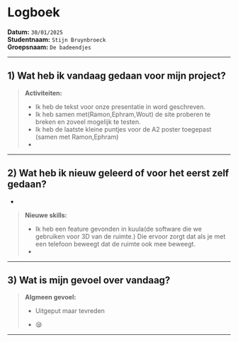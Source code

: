 # Logboek

**Datum:** `30/01/2025`  
**Studentnaam:** `Stijn Bruynbroeck`  
**Groepsnaam:** `De badeendjes`

---

## 1) Wat heb ik vandaag gedaan voor mijn project?

> **Activiteiten:**
>
> - Ik heb de tekst voor onze presentatie in word geschreven.
> - Ik heb samen met(Ramon,Ephram,Wout) de site proberen te breken en zoveel mogelijk te testen.
> - Ik heb de laatste kleine puntjes voor de A2 poster toegepast (samen met Ramon,Ephram)
> - 

---

## 2) Wat heb ik nieuw geleerd of voor het eerst zelf gedaan?

-

> **Nieuwe skills:**
>
> - Ik heb een feature gevonden in kuula(de software die we gebruiken voor 3D van de ruimte.) Die ervoor zorgt dat als je met een telefoon beweegt dat de ruimte ook mee beweegt. 
> -

---

## 3) Wat is mijn gevoel over vandaag?

> **Algmeen gevoel:**
>
> - Uitgeput maar tevreden
>
> - 😪

---
